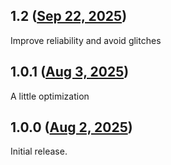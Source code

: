 ## 1.2 ([Sep 22, 2025](https://github.com/ramensoftware/windhawk-mods/blob/2da705bb7dbd2d339729b962a9aec9be12440538/mods/firefox-border-fix.wh.cpp))

Improve reliability and avoid glitches

## 1.0.1 ([Aug 3, 2025](https://github.com/ramensoftware/windhawk-mods/blob/f4cec6b62fcdf7eccf828a499a94fb69b4e99c23/mods/firefox-border-fix.wh.cpp))

A little optimization

## 1.0.0 ([Aug 2, 2025](https://github.com/ramensoftware/windhawk-mods/blob/c5d2a985d6361f13519bce620d2c599212cf565c/mods/firefox-border-fix.wh.cpp))

Initial release.
